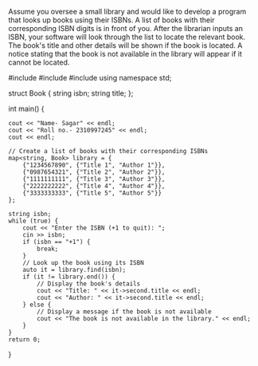 Assume you oversee a small library and would like to develop a program that looks up books using their ISBNs. A list of books with their corresponding ISBN digits is in front of you. After the librarian inputs an ISBN, your software will look through the list to locate the relevant book.  The book's title and other details will be shown if the book is located. A notice stating that the book is not available in the library will appear if it cannot be located.


#include <iostream>
#include <map>
#include <string>
using namespace std;

struct Book {
    string isbn;
    string title;
};

int main() {
    
    cout << "Name- Sagar" << endl;
    cout << "Roll no.- 2310997245" << endl;
    cout << endl;
    
    // Create a list of books with their corresponding ISBNs
    map<string, Book> library = {
        {"1234567890", {"Title 1", "Author 1"}},
        {"0987654321", {"Title 2", "Author 2"}},
        {"1111111111", {"Title 3", "Author 3"}},
        {"2222222222", {"Title 4", "Author 4"}},
        {"3333333333", {"Title 5", "Author 5"}}
    };

    string isbn;
    while (true) {
        cout << "Enter the ISBN (+1 to quit): ";
        cin >> isbn;
        if (isbn == "+1") {
            break;
        }
        // Look up the book using its ISBN
        auto it = library.find(isbn);
        if (it != library.end()) {
            // Display the book's details
            cout << "Title: " << it->second.title << endl;
            cout << "Author: " << it->second.title << endl;
        } else {
            // Display a message if the book is not available
            cout << "The book is not available in the library." << endl;
        }
    }
    return 0;
}
